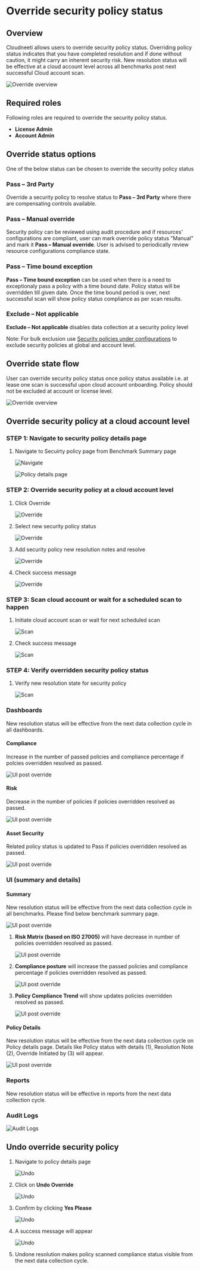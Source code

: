 # Override security policy status

## Overview

Cloudneeti allows users to override security policy status. Overriding policy status indicates that you have completed resolution and if done without caution, it might carry an inherent security risk. New resolution status will be effective at a cloud account level across all benchmarks post next successful Cloud account scan.

![Override overview](.././images/overridePolicyStatus/overview.png#thumbnail_1)

## Required roles

Following roles are required to override the security policy status.
- **License Admin**
- **Account Admin**

## Override status options

One of the below status can be chosen to override the security policy status

### Pass – 3rd Party
Override a security policy to resolve status to **Pass – 3rd Party** where there are compensating controls available. 


### Pass – Manual override

Security policy can be reviewed using audit procedure and if resources' configurations are compliant, user can mark override policy status "Manual" and mark it **Pass – Manual override**. User is advised to periodically review resource configurations compliance state. 


### Pass – Time bound exception

**Pass – Time bound exception** can be used when there is a need to exceptionaly pass a policy with a time bound date. Policy status will be overridden till given date. Once the time bound period is over, next successful scan will show policy status compliance as per scan results.

### Exclude – Not applicable

**Exclude – Not applicable** disables data collection at a security policy level

Note: For bulk exclusion use [Security policies under configurations](../../securityPolicyExclusions/) to exclude security policies at global and account level.


## Override state flow

User can override security policy status once policy status available  i.e. at lease one scan is successful upon cloud account onboarding. Policy should not be excluded at account or license level.

![Override overview](.././images/overridePolicyStatus/OverrideFlow.png#thumbnail_1)

## Override security policy at a cloud account level

### STEP 1: Navigate to security policy details page

1. Navigate to Secuirty policy page from Benchmark Summary page

    ![Navigate](.././images/overridePolicyStatus/benchmark.png#thumbnail)

    ![Policy details page](.././images/overridePolicyStatus/policy_details_page.png#thumbnail)


### STEP 2: Override security policy at a cloud account level 

1. Click Override

    ![Override](.././images/overridePolicyStatus/override.png#thumbnail)

2. Select new security policy status

    ![Override](.././images/overridePolicyStatus/override_1.png#thumbnail)

3. Add security policy new resolution notes and resolve

    ![Override](.././images/overridePolicyStatus/override_2.png#thumbnail_1)

4. Check success message

    ![Override](.././images/overridePolicyStatus/rescan_1.png#thumbnail_1)


### STEP 3: Scan cloud account or wait for a scheduled scan to happen

1. Initiate cloud account scan or wait for next scheduled scan

    ![Scan](.././images/overridePolicyStatus/rescan_2.png#thumbnail_1)

2. Check success message

    ![Scan](.././images/overridePolicyStatus/rescan_3.png#thumbnail_1)

### STEP 4: Verify overridden security policy status

1. Verify new resolution state for security policy

    ![Scan](.././images/overridePolicyStatus/Overridden_1.png#thumbnail_1)

### Dashboards 

 <!-- brief explanation of the Risk, policy compliance and trend charts. Just 1 image and highlight the override status on the dashboard -->
 New resolution status will be effective from the next data collection cycle in all dashboards.

#### Compliance

Increase in the number of passed policies and compliance percentage if polcies overridden resolved as passed.

![UI post override](.././images/overridePolicyStatus/Overridden_Compliance.png#thumbnail_1)

#### Risk

Decrease in the number of policies if policies overridden resolved as passed.

![UI post override](.././images/overridePolicyStatus/Overridden_Risk.png#thumbnail_1)

#### Asset Security

Related policy status is updated to Pass if policies overridden resolved as passed.

![UI post override](.././images/overridePolicyStatus/Overridden_Asset.png#thumbnail_1)


### UI (summary and details) 

#### Summary 

​New resolution status will be effective from the next data collection cycle in all benchmarks. Please find below benchmark summary page.

![UI post override](.././images/overridePolicyStatus/BenchmarkSummary.png#thumbnail_1)


1. **Risk Matrix (based on ISO 27005)** will have decrease  in number of policies overridden resolved as passed.

    ![UI post override](.././images/overridePolicyStatus/risk.png#thumbnail_1)

2. **Compliance posture** will increase the passed policies and compliance percentage if policies overridden resolved as passed.

    ![UI post override](.././images/overridePolicyStatus/policyCompliance.png#thumbnail_1)

3. **Policy Compliance Trend** will show updates policies overridden resolved as passed.

    ![UI post override](.././images/overridePolicyStatus/trend.png#thumbnail_1)

#### Policy Details

New resolution status will be effective from the next data collection cycle on Policy details page. Details like Policy status with details (1), Resolution Note (2), Override Initiated by (3) will appear.

![UI post override](.././images/overridePolicyStatus/Overridden_1.png#thumbnail_1)


### Reports

New resolution status will be effective in reports from the next data collection cycle.


### Audit Logs

![Audit Logs](.././images/overridePolicyStatus/AuditLog.png#thumbnail_1)


## Undo override security policy 

1. Navigate to policy details page

    ![Undo](.././images/overridePolicyStatus/undo_1.png#thumbnail_1)

2. Click on **Undo Override**

    ![Undo](.././images/overridePolicyStatus/undo_2.png#thumbnail_1)

3. Confirm by clicking **Yes Please**

    ![Undo](.././images/overridePolicyStatus/undo_3.png#thumbnail_1)

4. A success message will appear

    ![Undo](.././images/overridePolicyStatus/undo_4.png#thumbnail_1)

5. Undone resolution makes policy scanned compliance status visible from the next data collection cycle.



